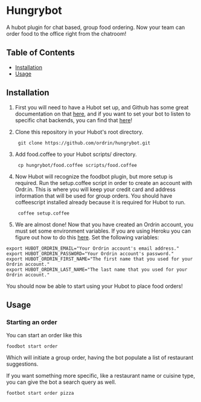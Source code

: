 # Hungrybot

A hubot plugin for chat based, group food ordering. Now your team can order food to the office right from the chatroom!

## Table of Contents

 - [Installation](#installation)
 - [Usage](#usage)

## Installation

1. First you will need to have a Hubot set up, and Github has some great documentation on that [here](https://github.com/github/hubot/blob/master/docs/README.md), and if you want to set your bot to listen to specific chat backends, you can find that [here](https://github.com/github/hubot/blob/master/docs/adapters.md)!

2. Clone this repository in your Hubot's root directory.

        git clone https://github.com/ordrin/hungrybot.git

3. Add food.coffee to your Hubot scripts/ directory.

        cp hungrybot/food.coffee scripts/food.coffee

4. Now Hubot will recognize the foodbot plugin, but more setup is required. Run the setup.coffee script in order to create an account with Ordr.in. This is where you will keep your credit card and address information that will be used for group orders. You should have coffeescript installed already because it is required for Hubot to run.

        coffee setup.coffee

5. We are almost done! Now that you have created an Ordrin account, you must set some environment variables. If you are using Heroku you can figure out how to do this [here](https://devcenter.heroku.com/articles/config-vars). Set the following variables:

```
export HUBOT_ORDRIN_EMAIL="Your Ordrin account's email address."
export HUBOT_ORDRIN_PASSWORD="Your Ordrin account's password."
export HUBOT_ORDRIN_FIRST_NAME="The first name that you used for your Ordrin account."
export HUBOT_ORDRIN_LAST_NAME="The last name that you used for your Ordrin account."
```

You should now be able to start using your Hubot to place food orders!

## Usage

### Starting an order

You can start an order like this

    foodbot start order

Which will initiate a group order, having the bot populate a list of restaurant suggestions.

If you want something more specific, like a restaurant name or cuisine type, you can give the bot a search query as well.

    footbot start order pizza
